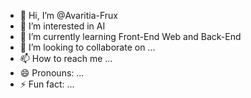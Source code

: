 - 👋 Hi, I’m @Avaritia-Frux
- 👀 I’m interested in AI
- 🌱 I’m currently learning Front-End Web and Back-End
- 💞️ I’m looking to collaborate on ...
- 📫 How to reach me ...
- 😄 Pronouns: ...
- ⚡ Fun fact: ...

<!---
Avaritia-Frux/Avaritia-Frux is a ✨ special ✨ repository because its `README.md` (this file) appears on your GitHub profile.
You can click the Preview link to take a look at your changes.
--->
